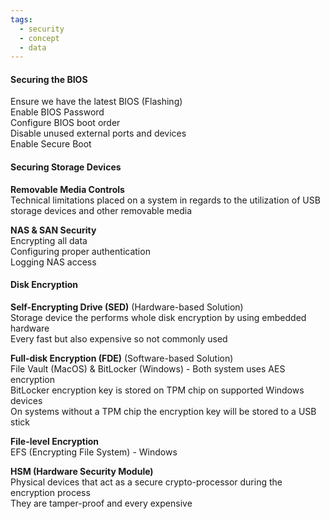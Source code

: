 ```yaml
---
tags:
  - security
  - concept
  - data
---
```


#### Securing the BIOS
Ensure we have the latest BIOS (Flashing)  
Enable BIOS Password  
Configure BIOS boot order  
Disable unused external ports and devices  
Enable Secure Boot

#### Securing Storage Devices

**Removable Media Controls**  
Technical limitations placed on a system in regards to the utilization of USB storage devices and other removable media

**NAS & SAN Security**  
Encrypting all data  
Configuring proper authentication  
Logging NAS access

#### Disk Encryption

**Self-Encrypting Drive (SED)** (Hardware-based Solution)  
Storage device the performs whole disk encryption by using embedded hardware  
Every fast but also expensive so not commonly used  

**Full-disk Encryption (FDE)** (Software-based Solution)  
File Vault (MacOS) & BitLocker (Windows) - Both system uses AES encryption  
BitLocker encryption key is stored on TPM chip on supported Windows devices   
On systems without a TPM chip the encryption key will be stored to a USB stick

**File-level Encryption**  
EFS (Encrypting File System) - Windows  

**HSM (Hardware Security Module)**  
Physical devices that act as a secure crypto-processor during the encryption process  
They are tamper-proof and every expensive
